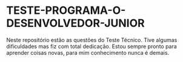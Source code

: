 # TESTE-PROGRAMA-O-DESENVOLVEDOR-JUNIOR
Neste repositório estão as questões do Teste Técnico. Tive algumas dificuldades mas fiz com total dedicação. Estou sempre pronto para aprender coisas novas, para mim conhecimento nunca é demais.
